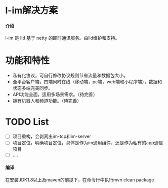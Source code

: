 # l-im解决方案

#### 介绍
l-im 是 lld 基于 netty 的即时通讯服务。由lld维护和支持。

# 功能和特性
- 私有化协议，可自行修改协议规则节省流量和数据包大小。
- 全平台客户端，四端同时在线（移动端，pc端，web端和小程序端），数据和状态多端完美同步。
- API功能全面，适用多场景需求。（待完善）
- 拥有机器人和频道功能。（待完善）

# TODO List
- [ ] 项目重构，会剥离出im-tcp和im-server
- [ ] 项目定位，明确项目定位，具体是作为im通用组件，还是作为私有的app通信项目
- [ ]   ....

#### 编译
在安装JDK1.8以上及maven的前提下，在命令行中执行mvn clean package

